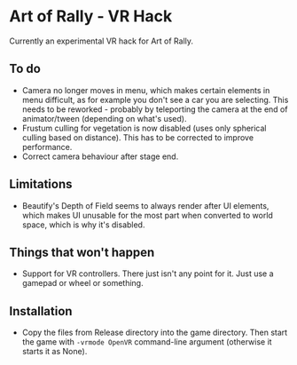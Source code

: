 Art of Rally - VR Hack
============
Currently an experimental VR hack for Art of Rally.

To do
--------
* Camera no longer moves in menu, which makes certain elements in menu difficult, as for example you don't see a car you are selecting. This needs to be reworked - probably by teleporting the camera at the end of animator/tween (depending on what's used).
* Frustum culling for vegetation is now disabled (uses only spherical culling based on distance). This has to be corrected to improve performance.
* Correct camera behaviour after stage end.

Limitations
--------
* Beautify's Depth of Field seems to always render after UI elements, which makes UI unusable for the most part when converted to world space, which is why it's disabled.

Things that won't happen
--------
* Support for VR controllers. There just isn't any point for it. Just use a gamepad or wheel or something.

Installation
--------
* Copy the files from Release directory into the game directory. Then start the game with ```-vrmode OpenVR``` command-line argument (otherwise it starts it as None).